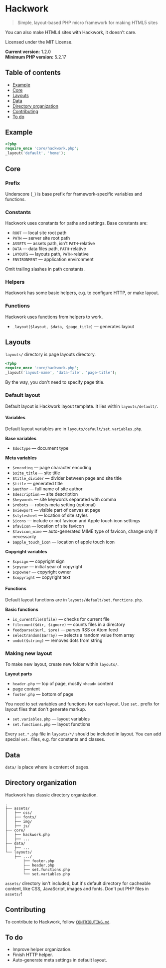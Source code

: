 # Hackwork

> Simple, layout-based PHP micro framework for making HTML5 sites

You can also make HTML4 sites with Hackwork, it doesn't care.

Licensed under the MIT License.

**Current version:** 1.2.0  
**Minimum PHP version:** 5.2.17

## Table of contents

* [Example](#example)
* [Core](#core)
* [Layouts](#layouts)
* [Data](#data)
* [Directory organization](#directory-organization)
* [Contributing](#contributing)
* [To do](#to-do)

## Example

```php
<?php
require_once 'core/hackwork.php';
_layout('default', 'home');
```

## Core

### Prefix

Underscore (`_`) is base prefix for framework-specific variables and functions.

### Constants

Hackwork uses constants for paths and settings. Base constants are:

* `ROOT` — local site root path
* `PATH` — server site root path
* `ASSETS` — assets path, isn't `PATH`-relative
* `DATA` — data files path, `PATH`-relative
* `LAYOUTS` — layouts path, `PATH`-relative
* `ENVIRONMENT` — application environment

Omit trailing slashes in path constants.

### Helpers

Hackwork has some basic helpers, e.g. to configure HTTP, or make layout.

### Functions

Hackwork uses functions from helpers to work.

* `_layout($layout, $data, $page_title)` — generates layout

## Layouts

`layouts/` directory is page layouts directory.

```php
<?php
require_once 'core/hackwork.php';
_layout('layout-name', 'data-file', 'page-title');
```

By the way, you don't need to specify page title.

### Default layout

Default layout is Hackwork layout template. It lies within `layouts/default/`.

#### Variables

Default layout variables are in `layouts/default/set.variables.php`.

**Base variables**

* `$doctype` — document type

**Meta variables**

* `$encoding` — page character encoding
* `$site_title` — site title
* `$title_divider` — divider between page and site title
* `$title` — generated title
* `$author` — full name of site author
* `$description` — site description
* `$keywords` — site keywords separated with comma
* `$robots` — robots meta setting (optional)
* `$viewport` — visible part of canvas at page
* `$stylesheet` — location of site styles
* `$icons` — include or not favicon and Apple touch icon settings
* `$favicon` — location of site favicon
* `$favicon_mime` — auto-generated MIME type of favicon, change only if
necessarily
* `$apple_touch_icon` — location of apple touch icon

**Copyright variables**

* `$cpsign` — copyright sign
* `$cpyear` — initial year of copyright
* `$cpowner` — copyright owner
* `$copyright` — copyright text

#### Functions

Default layout functions are in `layouts/default/set.functions.php`.

**Basic functions**

* `is_curentfile($file)` — checks for current file
* `filecount($dir, $ignore)` — counts files in a directory
* `feedparse($url, $pre)` — parses RSS or Atom feed
* `selectrandom($array)` — selects a random value from array
* `undot($string)` — removes dots from string

### Making new layout

To make new layout, create new folder within `layouts/`.

**Layout parts**

* `header.php` — top of page, mostly `<head>` content
* page content
* `footer.php` — bottom of page

You need to set variables and functions for each layout. Use `set.` prefix for
layout files that don't generate markup.

* `set.variables.php` — layout variables
* `set.functions.php` — layout functions

Every `set.*.php` file in `layouts/*/` should be included in layout. You can
add special `set.` files, e.g. for constants and classes.

## Data

`data/` is place where is content of pages.

## Directory organization

Hackwork has classic directory organization.

```
.
├── assets/
│   ├── css/
│   ├── fonts/
│   ├── img/
│   ├── js/
├── core/
│   ├── hackwork.php
│   ├── ...
├── data/
│   ├── ...
└── layouts/
    ├── .../
        ├── footer.php
        ├── header.php
        ├── set.functions.php
        └── set.variables.php
```

`assets/` directory isn't included, but it's default directory for cacheable
content, like CSS, JavaScript, images and fonts. Don't put PHP files in
`assets/`!

## Contributing

To contribute to Hackwork, follow
[`CONTRIBUTING.md`](https://github.com/ZDroid/hackwork/blob/master/CONTRIBUTING.md).

## To do

* Improve helper organization.
* Finish HTTP helper.
* Auto-generate meta settings in default layout.